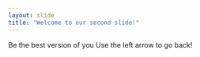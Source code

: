 ```yaml
---
layout: slide
title: "Welcome to our second slide!"
---
```

Be the best version of you
Use the left arrow to go back!
